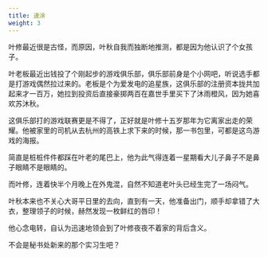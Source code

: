 ```yaml
---
title: 速涂
weight: 3
---
```


叶修最近很是古怪，而原因，叶秋自我而独断地推测，都是因为他认识了个女孩子。

叶老板最近出钱投了个刚起步的游戏俱乐部，俱乐部前身是个小网吧，听说选手都是打游戏偶然拉过来的。老板是个为爱发电的追星族，这俱乐部的注册资本拢共加起来才一百万，她拉到投资后直接豪掷两百在嘉世手里买下了沐雨橙风，因为她喜欢苏沐秋。

这俱乐部打的游戏联赛更是不得了，正好就是叶修十五岁那年为它离家出走的荣耀。他被家里的司机从去杭州的高铁上求下来的时候，那一书包里，可都是这鸟游戏的海报。

简直是桩桩件件都踩在叶老的尾巴上，他为此气得连着一星期看大儿子鼻子不是鼻子眼睛不是眼睛的。

而叶修，连着快半个月晚上在外鬼混，自然不知道老叶头已经生完了一场闷气。

叶秋本来也不关心大哥平日里的去向，直到有一天，他准备出门，顺手却拿错了大衣，整理领子的时候，赫然发现一枚鲜红的唇印！

他心念电转，自认为迅速地领会到了叶修夜夜不着家的背后含义。

不会是秘书处新来的那个实习生吧？

